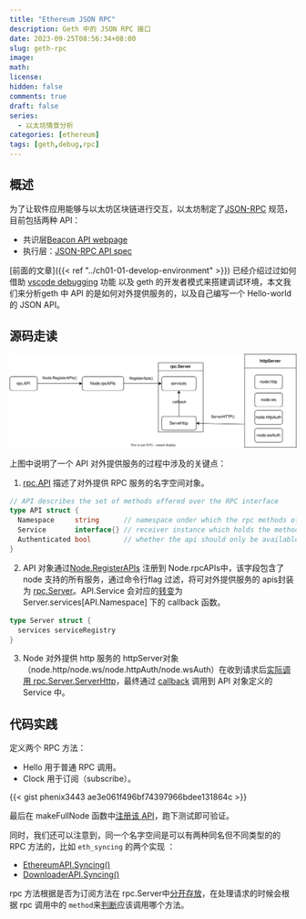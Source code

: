 ```yaml
---
title: "Ethereum JSON RPC"
description: Geth 中的 JSON RPC 接口
date: 2023-09-25T08:56:34+08:00
slug: geth-rpc
image:
math:
license:
hidden: false
comments: true
draft: false
series:
  - 以太坊情景分析
categories: [ethereum]
tags: [geth,debug,rpc]
---
```


## 概述

为了让软件应用能够与以太坊区块链进行交互，以太坊制定了[JSON-RPC](https://www.jsonrpc.org/specification) 规范，目前包括两种 API：

- 共识层[Beacon API webpage](https://ethereum.github.io/beacon-APIs/#/)
- 执行层：[JSON-RPC API spec](https://github.com/ethereum/execution-apis)

[前面的文章]({{< ref "../ch01-01-develop-environment" >}}) 已经介绍过过如何借助 [vscode debugging](https://code.visualstudio.com/docs/editor/debugging) 功能 以及 geth 的开发者模式来搭建调试环境，本文我们来分析geth 中 API 的是如何对外提供服务的，以及自己编写一个 Hello-world的 JSON API。

## 源码走读

![geth rpc](images/rpc.drawio.svg)

上图中说明了一个 API 对外提供服务的过程中涉及的关键点：

1. [rpc.API](https://github.com/phenix3443/go-ethereum/blob/252d06ee5b2d88f9b8f3f540ed53749303cb6198/rpc/types.go#L32) 描述了对外提供 RPC 服务的名字空间对象。

```go
// API describes the set of methods offered over the RPC interface
type API struct {
  Namespace     string      // namespace under which the rpc methods of Service are exposed
  Service       interface{} // receiver instance which holds the methods
  Authenticated bool        // whether the api should only be available behind authentication.
}
```

2. API 对象通过[Node.RegisterAPIs](https://github.com/phenix3443/go-ethereum/blob/252d06ee5b2d88f9b8f3f540ed53749303cb6198/node/node.go#L584) 注册到 Node.rpcAPIs中，该字段包含了 node 支持的所有服务，通过命令行flag 过滤，将可对外提供服务的 apis封装为 [rpc.Server](https://github.com/phenix3443/go-ethereum/blob/252d06ee5b2d88f9b8f3f540ed53749303cb6198/rpc/server.go#L45)。API.Service 会对应的[转变](https://github.com/phenix3443/go-ethereum/blob/252d06ee5b2d88f9b8f3f540ed53749303cb6198/rpc/service.go#L65)为 Server.services[API.Namespace] 下的 callback 函数。

```go
type Server struct {
  services serviceRegistry
}
```

3. Node 对外提供 http 服务的 httpServer对象（node.http/node.ws/node.httpAuth/node.wsAuth）在收到请求后[实际调用 rpc.Server.ServerHttp](https://github.com/phenix3443/go-ethereum/blob/252d06ee5b2d88f9b8f3f540ed53749303cb6198/node/rpcstack.go#L221)，最终通过 [callback](https://github.com/phenix3443/go-ethereum/blob/252d06ee5b2d88f9b8f3f540ed53749303cb6198/rpc/handler.go#L501) 调用到 API 对象定义的 Service 中。

## 代码实践

定义两个 RPC 方法：

- Hello 用于普通 RPC 调用。
- Clock 用于订阅（subscribe）。

{{< gist phenix3443 ae3e061f496bf74397966bdee131864c >}}

最后在 makeFullNode 函数中[注册该 API](https://github.com/phenix3443/go-ethereum/blob/4ed9da449986448d0559233924c7fa53a9c735a9/cmd/geth/config.go#L229)，跑下测试即可验证。

同时，我们还可以注意到，同一个名字空间是可以有两种同名但不同类型的的 RPC 方法的，比如 `eth_syncing` 的两个实现 ：

- [EthereumAPI.Syncing()](https://github.com/phenix3443/go-ethereum/blob/4ed9da449986448d0559233924c7fa53a9c735a9/internal/ethapi/api.go#L126)
- [DownloaderAPI.Syncing()](https://github.com/phenix3443/go-ethereum/blob/4ed9da449986448d0559233924c7fa53a9c735a9/eth/downloader/api.go#L93)

rpc 方法根据是否为订阅方法在 rpc.Server中[分开存放](https://github.com/phenix3443/go-ethereum/blob/4ed9da449986448d0559233924c7fa53a9c735a9/rpc/service.go#L84-L90)，在处理请求的时候会根据 rpc 调用中的 `method`来[判断](https://github.com/phenix3443/go-ethereum/blob/4ed9da449986448d0559233924c7fa53a9c735a9/rpc/handler.go#L498-L502)应该调用哪个方法。

